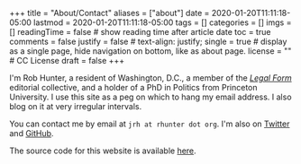 +++
title = "About/Contact"
aliases = ["about"]
date = 2020-01-20T11:11:18-05:00
lastmod = 2020-01-20T11:11:18-05:00
tags = []
categories = []
imgs = []
readingTime = false  # show reading time after article date
toc = true
comments = false
justify = false  # text-align: justify;
single = true  # display as a single page, hide navigation on bottom, like as about page.
license = ""  # CC License
draft = false
+++

I'm Rob Hunter, a resident of Washington, D.C., a member of the [_Legal Form_](https://legalform.blog) editorial collective, and a holder of a PhD in Politics from Princeton University. I use this site as a peg on which to hang my email address. I also blog on it at very irregular intervals.

You can contact me by email at `jrh at rhunter dot org`. I'm also on [Twitter](https://twitter.com/jrobhunter) and [GitHub](https://github.com/jrhunter).

The source code for this website is available [here](https://github.com/jrhunter/rhunter).

